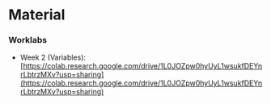 # Material

### Worklabs

* Week 2 (Variables): [https://colab.research.google.com/drive/1L0JOZpw0hyUyL1wsukfDEYnrLbtrzMXv?usp=sharing](https://colab.research.google.com/drive/1L0JOZpw0hyUyL1wsukfDEYnrLbtrzMXv?usp=sharing)
